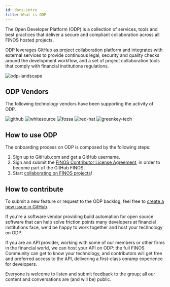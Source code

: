 ```yaml
---
id: docs-intro
title: What is ODP
---
```


The Open Developer Platform (ODP) is a collection of services, tools and best practices that deliver a secure and compliant collaboration across all FINOS hosted projects.

ODP leverages GitHub as project collaboration platform and integrates with external services to provide continuous legal, security and quality checks around the development workflow, and a set of project collaboration tools that comply with financial institutions regulations.

![odp-landscape](img/odp-landscape.png)

## ODP Vendors
The following technology vendors have been supporting the activity of ODP.

![github](img/vendors/github-logo.jpg) ![whitesource](img/vendors/whitesource-logo.png) ![fossa](img/vendors/fossa-logo.jpeg) ![red-hat](img/vendors/redhat-logo.svg) ![greenkey-tech](img/vendors/greenkey-tech-logo.png)

## How to use ODP
The onboarding process on ODP is composed by the following steps:

1. Sign up to GitHub.com and get a GitHub username.
2. Sign and submit the [FINOS Contributor License Agreement](https://finosfoundation.atlassian.net/wiki/spaces/FINOS/pages/75530375/Contribution+Compliance+Requirements), in order to become part of the GitHub FINOS.
3. Start [collaborating on FINOS projects](project-collaboration)!

## How to contribute
To submit a new feature or request to the ODP backlog, feel free to [create a new issue in GitHub](https://github.com/finos/open-developer-platform/issues).

If you're a software vendor providing build automation for open source software that can help solve friction points many developers at financial institutions face, we'd be happy to work together and host your technology on ODP.

If you are an API provider, working with some of our members or other firms in the financial world, we can host your API on ODP: the full FINOS Community can get to know your technology, and contributors will get free and preferred access to the API, delivering a first-class onramp experience for developers.

Everyone is welcome to listen and submit feedback to the group; all our content and conversations are (and will be) public.